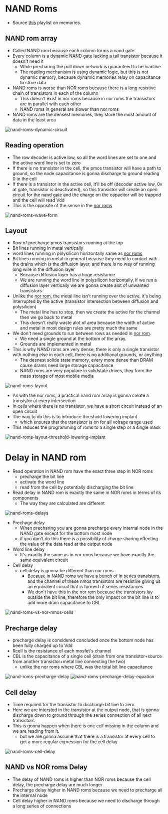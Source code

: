 # NAND Roms
- Source [this](https://www.youtube.com/playlist?list=PLyWAP9QBe16oYW_JFv1lptjfArS4eI4GC) playlist on memories.

## NAND rom array
- Called NAND rom because each column forms a nand gate
- Every column is a dynamic NAND gate lacking a tail transistor because it doesn't need it
    - While precharing the pull down network is guaranteed to be inactive
    - The reading mechanisim is using dynamic logic, but this is not dynamic memory, because dynamic memories relay on capacitance to store data
- NAND roms is worse than NOR roms because there is a long resistive chain of transistors in each of the column
    - This doesn't exist in nor roms because in nor roms the transistors are in parallel with each other
    - NAND roms in general are slower than nor roms
- NAND roms are the densest memories, they store the most amount of data in the least area

![nand-roms-dynamic-circuit](imgs/nand-roms/nand-roms-dynamic-circuit.png)

## Reading operation
- The row decoder is active low, so all the word lines are set to one and the active word line is set to zero
- If there is no transistor in the cell, the pmos transistor will have a path to ground, so the node capacitance is gonna discharge to ground reading 0 in the cell
- If there is a transistor in the active cell, it'll be off (decoder active low, 0v at gate, transistor is deactivated), so this transistor will create an open circuit for the nand gate and the charge on the capacitor will be trapped and the cell will read Vdd
- This is the opposite of the sense in the [nor roms](3-4-nor-roms.md)

![nand-roms-wave-form](imgs/nand-roms/nand-roms-wave-form.png)

## Layout
- Row of precharge pmos transistors running at the top
- Bit lines running in metal vertically
- word lines running in polysilicon horizontally same as [nor roms](3-4-nor-roms.md)
- Bit lines running in metal in general because they need to contact with the drains which is the diffusion layer, and there is no way of running long wire in the diffusion layer
    - Because diffusion layer has a huge resistance
    - We are running the word line in polysilicon horizontally, if we run a diffusion layer vertically we are gonna create alot of unwanted transistors
- Unlike the [nor rom](3-4-nor-roms.md), the metal line isn't running over the active, it's being interrupted by the active (transistor intersection between diffusion and polysilicon)
    - The metal line has to stop, then we create the active for the channel then we go back to metal
    - This doesn't really waste alot of area because the width of active and metal in most design rules are pretty much the same
- We don't need grounds to run between rows as needed in [nor rom](3-4-nor-roms.md).
    - We need a single ground at the bottom of the array.
    - Grounds are implemented in metal
- This is why NAND roms are very dense, there is only a single transistor with nothing else in each cell, there is no additional grounds, or anything
    - The desnest solide state memory, every more dense than DRAM cause drams need large storage capacitance
    - NAND roms are very populare in solidstate drives, they form the mass storage of most mobile media

![nand-roms-layout](imgs/nand-roms/nand-roms-layout.png)

- As with the nor roms, a practical nand rom array is gonna create a transistor at every intersection
- In cells where there is no transistor, we have a short circuit instead of an open circuit
- The way to do this is to introduce threshold lowering implant
    - which ensures that the transistor is on for all voltage range used
- This reduces the programming of roms to a single step or a single mask

![nand-roms-layout-threshold-lowering-implant](imgs/nand-roms/nand-roms-layout-threshold-lowering-implant.png)

# Delay in NAND rom
- Read operation in NAND rom have the exact three step in NOR roms
    - precharge the bit line
    - activate the word line
    - read from the cell by potentially discharging the bit line
- Read delay in NAND rom is exactly the same in NOR roms in terms of its components
    - The way they are calculated are different

![nand-roms-delays](imgs/nand-roms/nand-roms-delays.png)

- Prechage delay
    - When precharing you are gonna precharge every internal node in the NAND gate except for the bottom most node
    - if you don't do this there is a possibility of charge sharing effecting the value of the data read at the output node
- Word line delay
    - It's exactly the same as in nor roms because we have exactly the same equivalent circuit
- Cell delay
    - cell delay is gonna be different than nor roms
        - Because in NAND roms we have a bunch of in series transistors, and the channel of these nmos transistors are resistive giving us an equivalent circuit that is formed of series resistances
        - We don't have this in the nor rom because the transistors lay outside the bit line, therefore the only impact on the bit line is to add more drain capacitance to CBL

![nand-roms-vs-nor-nmos-cells](imgs/nand-roms/nand-roms-vs-nor-nmos-cells.png)

## Precharge delay
- precharge delay is considered concluded once the bottom node has been fully charged up to Vdd
- Rcell is the resistance of each mosfet's channel
- CBL is  the capacitance of a single cell (drain from one transistor+source from another transistor+metal line connecting the two)
    - unlike the nor roms where CBL was the total bit line capacitance

![nand-roms-precharge-delay](imgs/nand-roms/nand-roms-precharge-delay.png)
![nand-roms-precharge-delay-equation](imgs/nand-roms/nand-roms-precharge-delay-equation.png)

## Cell delay
- Time required for the transistor to discharge bit line to zero
- Here we are intersted in the transistor at the output node, that is gonna discharge down to ground through the series connection of all next transistors
- This is gonna happen when there is one cell missing in the column and we are reading from it.
    - but we are gonna assume that there is a transistor at every cell to get a more regular expression for the cell delay

![nand-roms-cell-delay](imgs/nand-roms/nand-roms-cell-delay.png)

## NAND vs NOR roms Delay
- The delay of NAND roms is higher than NOR roms because the cell delay, the precharge delay are much longer
- Precharge delay higher in NAND roms because we need to precharge all the internal node
- Cell delay higher in NAND roms because we need to discharge through a long series of connections
